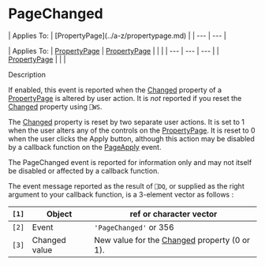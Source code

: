 




<h1 class="heading"><span class="name">PageChanged</span></h1>
| Applies To: | [PropertyPage](../a-z/propertypage.md) |
| --- | ---  |

| Applies To: | [PropertyPage](../a-z/propertypage.md) | [PropertyPage](../a-z/propertypage.md) |  |  |
| --- | --- | ---  |
| [PropertyPage](../a-z/propertypage.md) |  |  |


Description


If enabled, this event is reported when the [Changed](../a-z/changed.md) property of a [PropertyPage](../a-z/propertypage.md) is altered by user action. It is *not* reported if you reset the [Changed](../a-z/changed.md) property using `⎕WS`.


The [Changed](../a-z/changed.md) property is reset by two separate user actions. It is set to 1 when the user alters any of the controls on the [PropertyPage](../a-z/propertypage.md). It is reset to 0 when the user clicks the Apply button, although this action may be disabled by a callback function on the [PageApply](../a-z/pageapply.md) event.


The PageChanged event is reported for information only and may not itself be disabled or affected by a callback function.


The event message reported as the result of `⎕DQ`, or supplied as the right argument to your callback function, is a 3-element vector as follows :

| `[1]` | Object | ref or character vector |
| --- | --- | ---  |
| `[2]` | Event | `'PageChanged'` or 356 |
| `[3]` | Changed value | New value for the [Changed](../a-z/changed.md) property (0 or 1). |



